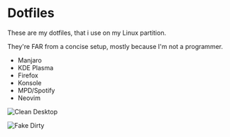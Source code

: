 # Dotfiles

These are my dotfiles, that i use on my Linux partition.

They're FAR from a concise setup, mostly because I'm not a programmer.

* Manjaro
* KDE Plasma
* Firefox
* Konsole
* MPD/Spotify
* Neovim

![Clean Desktop](https://i.imgur.com/rn9dMSd.png)

![Fake Dirty](https://i.imgur.com/dgkbOXL.png)
